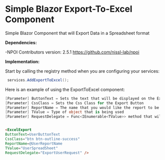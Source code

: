 # Simple Blazor Export-To-Excel Component

Simple Blazor Component that will Export Data in a Spreadsheet format

**Dependencies:**

-NPOI Contributors version: 2.5.1 https://github.com/nissl-lab/npoi

**Implementation:**

Start by calling the registry method when you are configuring your services:

```csharp
 services.AddExportToExcel();
```

Here is an example of using the ExportToExcel component:

```csharp
[Parameter] ButtonText = Sets the text that will be displayed on the Export Button
[Parameter] CssClass = Sets the Css Class for the Export Button
[Parameter] ReportName = The name that you would like the report to be saved as
[Parameter] TValue = Type of object that is being used
[Parameter] RequestDelegate = Func<IEnumerable<TValue>> method that will retrive a list of the specified TValue
```

```html

<ExcelExport 
ButtonText=UserButtonText
CssClass="btn btn-outline-success" 
ReportName=@UserReportName
TValue="UserSpreadSheet"
RequestDelegate="ExportUserRequest" />

```
